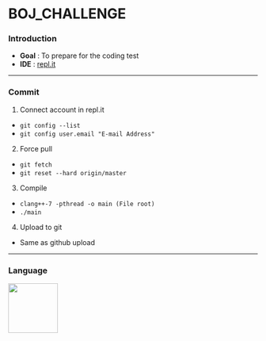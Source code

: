 # BOJ_CHALLENGE

### Introduction

- **Goal** : To prepare for the coding test
- **IDE** : [repl.it](https://replit.com/)

----------

### Commit

1. Connect account in repl.it
- ```git config --list```
- ```git config user.email "E-mail Address" ```

2. Force pull
- ```git fetch```
- ```git reset --hard origin/master```

3. Compile
- ```clang++-7 -pthread -o main (File root)```
- ```./main```

4. Upload to git
- Same as github upload

----------

### Language
<image src = "https://user-images.githubusercontent.com/55044278/126054928-a676e3a6-e6a4-45a4-9114-c271073bfd6d.png" height = "100px">
